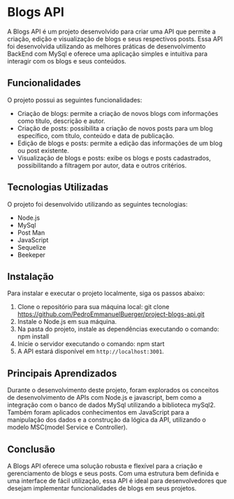 # Blogs API
A Blogs API é um projeto desenvolvido para criar uma API que permite a criação, edição e visualização de blogs e seus respectivos posts. Essa API foi desenvolvida utilizando as melhores práticas de desenvolvimento BackEnd com MySql e oferece uma aplicação simples e intuitiva para interagir com os blogs e seus conteúdos.

## Funcionalidades
O projeto possui as seguintes funcionalidades:
- Criação de blogs: permite a criação de novos blogs com informações como título, descrição e autor.
- Criação de posts: possibilita a criação de novos posts para um blog específico, com título, conteúdo e data de publicação.
- Edição de blogs e posts: permite a edição das informações de um blog ou post existente.
- Visualização de blogs e posts: exibe os blogs e posts cadastrados, possibilitando a filtragem por autor, data e outros critérios.

## Tecnologias Utilizadas
O projeto foi desenvolvido utilizando as seguintes tecnologias:

- Node.js
- MySql
- Post Man
- JavaScript
- Sequelize
- Beekeper

## Instalação

Para instalar e executar o projeto localmente, siga os passos abaixo:
1. Clone o repositório para sua máquina local:
git clone https://github.com/PedroEmmanuelBuerger/project-blogs-api.git
2. Instale o Node.js em sua máquina.
3. Na pasta do projeto, instale as dependências executando o comando: npm install
4. Inicie o servidor executando o comando: npm start
5. A API estará disponível em `http://localhost:3001`.

## Principais Aprendizados
Durante o desenvolvimento deste projeto, foram explorados os conceitos de desenvolvimento de APIs com Node.js e javascript, bem como a integração com o banco de dados MySql utilizando a biblioteca mySql2. Também foram aplicados conhecimentos em JavaScript para a manipulação dos dados e a construção da lógica da API, utilizando o modelo MSC(model Service e Controller).

## Conclusão
A Blogs API oferece uma solução robusta e flexível para a criação e gerenciamento de blogs e seus posts. Com uma estrutura bem definida e uma interface de fácil utilização, essa API é ideal para desenvolvedores que desejam implementar funcionalidades de blogs em seus projetos.



